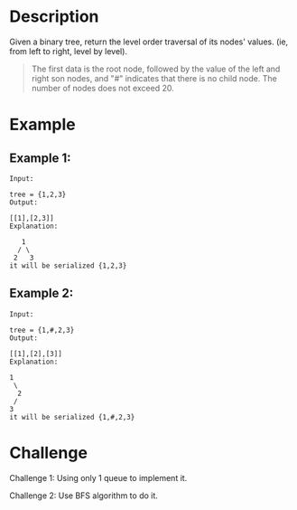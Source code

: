 # Description
Given a binary tree, return the level order traversal of its nodes' values. (ie, from left to right, level by level).

> The first data is the root node, followed by the value of the left and right son nodes, and "#" indicates that there is no child node.
> The number of nodes does not exceed 20.
# Example
## Example 1:
```
Input:

tree = {1,2,3}
Output:

[[1],[2,3]]
Explanation:

   1 
  / \ 
 2   3 
it will be serialized {1,2,3}
```
## Example 2:
```
Input:

tree = {1,#,2,3} 
Output:

[[1],[2],[3]] 
Explanation:

1 
 \ 
  2 
 / 
3 
it will be serialized {1,#,2,3}
```
# Challenge
Challenge 1: Using only 1 queue to implement it.

Challenge 2: Use BFS algorithm to do it.